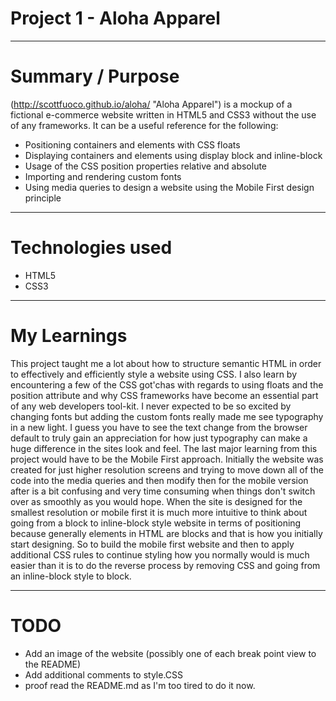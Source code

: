 # Project 1 - Aloha Apparel

---

# Summary / Purpose

(http://scottfuoco.github.io/aloha/ "Aloha Apparel") is a mockup of a fictional e-commerce website written in HTML5 and CSS3 without the use of any frameworks.
It can be a useful reference for the following:
* Positioning containers and elements with CSS floats
* Displaying containers and elements using display block and inline-block
* Usage of the CSS position properties relative and absolute
* Importing and rendering custom fonts
* Using media queries to design a website using the Mobile First design principle

---

# Technologies used
* HTML5
* CSS3

---

# My Learnings

This project taught me a lot about how to structure semantic HTML in order to effectively and efficiently style a website using CSS.  I also learn by encountering a few of the CSS got'chas with regards to using floats and the position attribute and why CSS frameworks have become an essential part of any web developers tool-kit.  I never expected to be so excited by changing fonts but adding the custom fonts really made me see typography in a new light.  I guess you have to see the text change from the browser default to truly gain an appreciation for how just typography can make a huge difference in the sites look and feel.  The last major learning from this project would have to be the Mobile First approach.  Initially the website was created for just higher resolution screens and trying to move down all of the code into the media queries and then modify then for the mobile version after is a bit confusing and very time consuming when things don't switch over as smoothly as you would hope.  When the site is designed for the smallest resolution or mobile first it is much more intuitive to think about going from a block to inline-block style website in terms of positioning because generally elements in HTML are blocks and that is how you initially start designing.  So to build the mobile first website and then to apply additional CSS rules to continue styling how you normally would is much easier than it is to do the reverse process by removing CSS and going from an inline-block style to block.

---

# TODO
* Add an image of the website (possibly one of each break point view to the README)
* Add additional comments to style.CSS
* proof read the README.md as I'm too tired to do it now.